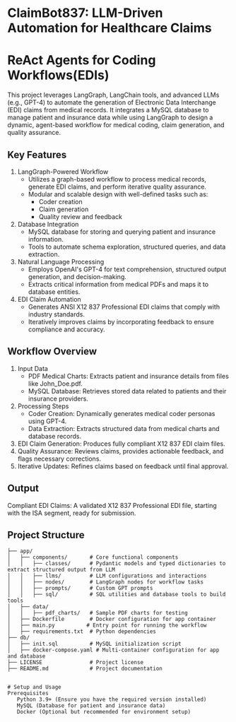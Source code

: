 # ClaimBot837: LLM-Driven Automation for Healthcare Claims


# ReAct Agents for Coding Workflows(EDIs)
This project leverages LangGraph, LangChain tools, and advanced LLMs (e.g., GPT-4) to automate the generation of Electronic Data Interchange (EDI) claims from medical records. It integrates a MySQL database to manage patient and insurance data while using LangGraph to design a dynamic, agent-based workflow for medical coding, claim generation, and quality assurance.

## Key Features

1. LangGraph-Powered Workflow
   * Utilizes a graph-based workflow to process medical records, generate EDI claims, and perform iterative quality assurance.
   *  Modular and scalable design with well-defined tasks such as:
         - Coder creation
         - Claim generation
         - Quality review and feedback
2. Database Integration
   * MySQL database for storing and querying patient and insurance information.
   * Tools to automate schema exploration, structured queries, and data extraction.
3. Natural Language Processing
   * Employs OpenAI's GPT-4 for text comprehension, structured output generation, and decision-making.
   * Extracts critical information from medical PDFs and maps it to database entities.
4. EDI Claim Automation
   * Generates ANSI X12 837 Professional EDI claims that comply with industry standards.
   * Iteratively improves claims by incorporating feedback to ensure compliance and accuracy.

## Workflow Overview
1. Input Data
   * PDF Medical Charts: Extracts patient and insurance details from files like John_Doe.pdf.
   * MySQL Database: Retrieves stored data related to patients and their insurance providers.
2. Processing Steps
   * Coder Creation: Dynamically generates medical coder personas using GPT-4.
   * Data Extraction: Extracts structured data from medical charts and database records.
3. EDI Claim Generation: Produces fully compliant X12 837 EDI claim files.
4. Quality Assurance: Reviews claims, provides actionable feedback, and flags necessary corrections.
5. Iterative Updates: Refines claims based on feedback until final approval.

## Output 
Compliant EDI Claims: A validated X12 837 Professional EDI file, starting with the ISA segment, ready for submission.


## Project Structure 


```plaintext
├── app/
│   ├── components/       # Core functional components
│   │   ├── classes/      # Pydantic models and typed dictionaries to extract structured output from LLM 
│   │   ├── llms/         # LLM configurations and interactions
│   │   ├── nodes/        # LangGraph nodes for workflow tasks
│   │   ├── prompts/      # Custom GPT prompts
│   │   ├── sql/          # SQL utilities and database tools to build tools
│   ├── data/
│   │   ├── pdf_charts/   # Sample PDF charts for testing
│   ├── Dockerfile        # Docker configuration for app container
│   ├── main.py          # Entry point for running the workflow
│   ├── requirements.txt  # Python dependencies
├── db/
│   ├── init.sql          # MySQL initialization script
│   ├── docker-compose.yaml # Multi-container configuration for app and database
├── LICENSE               # Project license
├── README.md             # Project documentation


# Setup and Usage
Prerequisites
   Python 3.9+ (Ensure you have the required version installed)
   MySQL (Database for patient and insurance data)
   Docker (Optional but recommended for environment setup)
